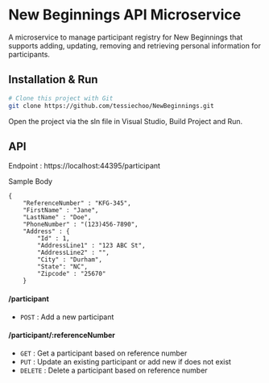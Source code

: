 # New Beginnings API Microservice
A microservice to manage participant registry for New Beginnings that supports adding, updating, removing and retrieving personal information for participants.

## Installation & Run
```bash
# Clone this project with Git
git clone https://github.com/tessiechoo/NewBeginnings.git
```

Open the project via the sln file in Visual Studio, Build Project and Run.

## API

 Endpoint : https://localhost:44395/participant
 
 Sample Body
```
{
    "ReferenceNumber" : "KFG-345",
    "FirstName" : "Jane",
    "LastName" : "Doe",
    "PhoneNumber" : "(123)456-7890",
    "Address" : {
        "Id" : 1,
        "AddressLine1" : "123 ABC St",
        "AddressLine2" : "",
        "City" : "Durham",
        "State": "NC",
        "Zipcode" : "25670"
    }
```

#### /participant

* `POST` : Add a new participant

#### /participant/:referenceNumber

* `GET` : Get a participant based on reference number
* `PUT` : Update an existing participant or add new if does not exist
* `DELETE` : Delete a participant based on reference number


